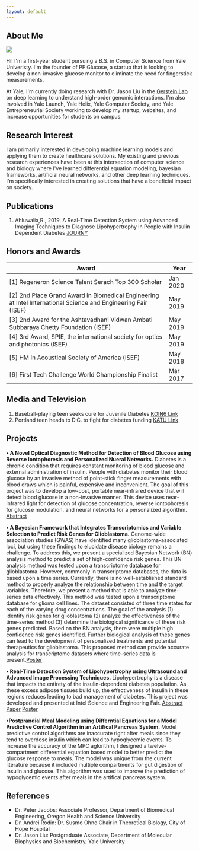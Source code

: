 ```yaml
---
layout: default
---
```


## About Me

<img class="profile-picture" src="Ahluwalia,Rohan.png">

Hi! I'm a first-year student pursuing a B.S. in Computer Science from Yale Univeristy. I'm the founder of PF Glucose, a startup that is looking to develop a non-invasive glucose monitor to eliminate the need for fingerstick measurements. 

At Yale, I'm currently doing research with Dr. Jason Liu in the [Gerstein Lab](http://www.gersteinlab.org/) on deep learning to understand high-order genomic interactions. I'm also involved in Yale Launch, Yale Helix, Yale Computer Society, and Yale Entrepreneurial Society working to develop my startup, websites, and increase opportunities for students on campus. 

## Research Interest

I am primarily interested in developing machine learning models and applying them to create healthcare solutions. My existing and previous research experiences have been at this intersection of computer science and biology where I've learned differential equation modeling, bayesian frameworks, artificial neural networks, and other deep learning techniques. I'm specifically interested in creating solutions that have a beneficial impact on society. 

## Publications

1. Ahluwalia,R., 2019. A Real-Time Detection System using Advanced Imaging Techniques to Diagnose Lipohypertrophy in People with Insulin Dependent Diabetes [JOURNY](https://issuu.com/journys7/docs/10.2/24)

## Honors and Awards 

Award | Year
------------- | ----
[1] Regeneron Science Talent Serach Top 300 Scholar | Jan 2020
[2] 2nd Place Grand Award in Biomedical Engineering at Intel International Science and Engineering Fair (ISEF) | May 2019
[3] 2nd Award for the Ashtavadhani Vidwan Ambati Subbaraya Chetty Foundation (ISEF) | May 2019
[4] 3rd Award, SPIE, the international society for optics and photonics (ISEF) | May 2019
[5] HM in Acoustical Society of America (ISEF) | May 2018
[6] First Tech Challenge World Championship Finalist | Mar 2017

## Media and Television

1. Baseball-playing teen seeks cure for Juvenile Diabetes [KOIN6 Link](https://www.youtube.com/watch?v=-zZkqQtdCe4)
2. Portland teen heads to D.C. to fight for diabetes funding [KATU Link](https://katu.com/news/local/portland-teen-heads-to-dc-to-fight-for-diabetes-funding)

## Projects

**• A Novel Optical Diagnostic Method for Detection of Blood Glucose using Reverse Iontophoresis and Personalized Nueral Networks.** Diabetes is a chronic condition that requires constant monitoring of blood glucose and external administration of insulin. People with diabetes monitor their blood glucose by an invasive method of point-stick finger measurements with blood draws which is painful, expensive and inconvenient. The goal of this project was to develop a low-cost, portable near-infrared device that will detect blood glucose in a non-invasive manner. This device uses near-infrared light for detection of glucose concentration, reverse iontophoresis for glucose modulation, and neural networks for a personalized algorithm. [Abstract](https://abstracts.societyforscience.org/Home/FullAbstract?Category=Any%20Category&Finalist=ahluwalia&AllAbstracts=False&FairCountry=Any%20Country&FairState=Any%20State&ProjectId=17233)

**• A Bayesian Framework that Integrates Transcriptomics and Variable Selection to Predict Risk Genes for Glioblastoma.** Genome-wide association studies (GWAS) have identified many glioblastoma-associated loci, but using these findings to elucidate disease biology remains a challenge. To address this, we present a specialized Bayesian Network (BN) analysis method to predict a set of high-confidence risk genes. This BN analysis method was tested upon a transcriptome database for glioblastoma. However, commonly in transcriptome databases, the data is based upon a time series. Currently, there is no well-established standard method to properly analyze the relationship between time and the target variables. Therefore, we present a method that is able to analyze time-series data effectively. This method was tested upon a transcriptome database for glioma cell lines. The dataset consisted of three time states for each of the varying drug concentrations. The goal of the analysis (1) identify risk genes for glioblastoma (2) analyze the effectiveness of the time-series method (3) determine the biological significance of these risk genes predicted. Based on the BN analysis, there were multiple high confidence risk genes identified. Further biological analysis of these genes can lead to the development of personalized treatments and potential therapeutics for glioblastoma. This proposed method can provide accurate analysis for transcriptome datasets where time-series data is present.[Poster](rohan-ahluwalia.github.io//RohanAhluwalia-RiskGenePredictor_City_of_Hope.pdf)

**• Real-Time Detection System of Lipohypertrophy using Ultrasound and Advanced Image Processing Techniques.** Lipohypertrophy is a disease that impacts the entirety of the insulin-dependent diabetes population. As these excess adipose tissues build up, the effectiveness of insulin in these regions reduces leading to bad management of diabetes. This project was developed and presented at Intel Science and Engineering Fair. [Abstract](https://abstracts.societyforscience.org/Home/FullAbstract?Category=Any%20Category&AllAbstracts=False&FairCountry=Any%20Country&FairState=Any%20State&Keywords=Lipohypertrophy&ProjectId=15232) [Paper](rohan-ahluwalia.github.io//Lipohypertrophy-ReserachPaper-RohanAhluwalia.pdf) [Poster](rohan-ahluwalia.github.io//RohanAhluwalia-LipodetectReserach.pdf)

**•Postprandial Meal Modeling using Differntial Equations for a Model Predictive Control Algorithm in an Artifical Pancreas System.** Model predictive control algorithms are inaccurate right after meals since they tend to overdose insulin which can lead to hypoglycemic events. To increase the accuracy of the MPC aglorithm, I designed a twelve-compartment differential equation based model to better predict the glucose response to meals. The model was unique from the current literature because it included multiple compartments for gut digestion of insulin and glucose. This algorithm was used to improve the prediction of hypoglycemic events after meals in the artifical pancreas system. 


## References

* Dr. Peter Jacobs: Associate Professor, Department of Biomedical Engineering, Oregon Health and Science University
* Dr. Andrei Rodin: Dr. Susmo Ohno Chair in Theoretical Biology, City of Hope Hospital
* Dr. Jason Liu: Postgraduate Associate, Department of Molecular Biophysics and Biochemistry, Yale University
